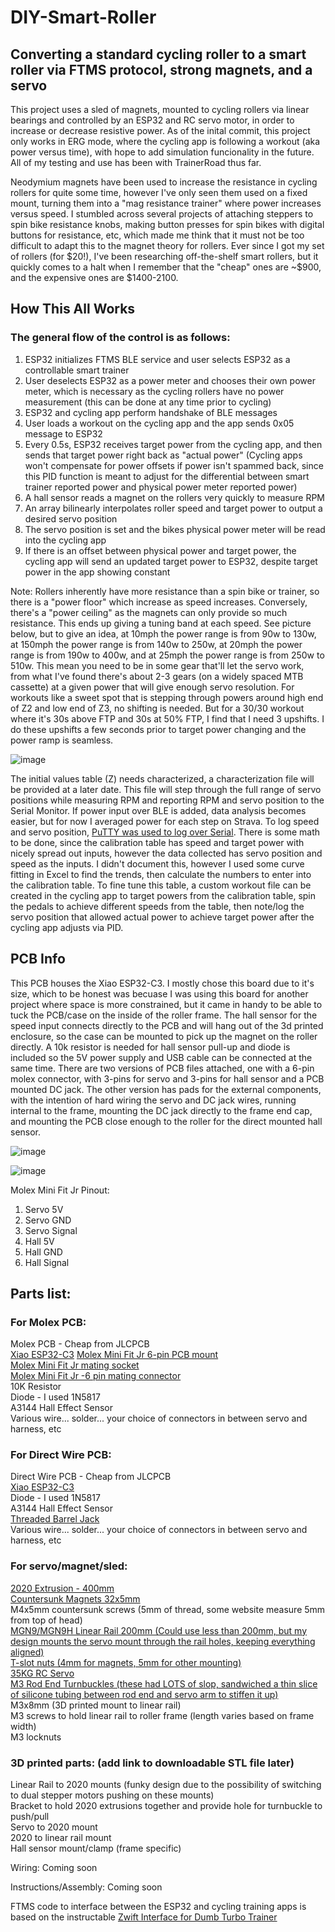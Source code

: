 # DIY-Smart-Roller
## Converting a standard cycling roller to a smart roller via FTMS protocol, strong magnets, and a servo

This project uses a sled of magnets, mounted to cycling rollers via linear bearings and controlled by an ESP32 and RC servo motor, in order to increase or decrease resistive power.  As of the inital commit, this project only works in ERG mode, where the cycling app is following a workout (aka power versus time), with hope to add simulation funcionality in the future.  All of my testing and use has been with TrainerRoad thus far.

Neodymium magnets have been used to increase the resistance in cycling rollers for quite some time, however I've only seen them used on a fixed mount, turning them into a "mag resistance trainer" where power increases versus speed.  I stumbled across several projects of attaching steppers to spin bike resistance knobs, making button presses for spin bikes with digital buttons for resistance, etc, which made me think that it must not be too difficult to adapt this to the magnet theory for rollers.  Ever since I got my set of rollers (for $20!), I've been researching off-the-shelf smart rollers, but it quickly comes to a halt when I remember that the "cheap" ones are ~$900, and the expensive ones are $1400-2100.

## How This All Works
### The general flow of the control is as follows:
  1. ESP32 initializes FTMS BLE service and user selects ESP32 as a controllable smart trainer
  2. User deselects ESP32 as a power meter and chooses their own power meter, which is necessary as the cycling rollers have no power measurement (this can be done at any time prior to cycling)
  3. ESP32 and cycling app perform handshake of BLE messages
  4. User loads a workout on the cycling app and the app sends 0x05 message to ESP32
  5. Every 0.5s, ESP32 receives target power from the cycling app, and then sends that target power right back as "actual power" (Cycling apps won't compensate for power offsets if power isn't spammed back, since this PID function is meant to adjust for the differential between smart trainer reported power and physical power meter reported power)
  6. A hall sensor reads a magnet on the rollers very quickly to measure RPM
  7. An array bilinearly interpolates roller speed and target power to output a desired servo position
  8. The servo position is set and the bikes physical power meter will be read into the cycling app
  9. If there is an offset between physical power and target power, the cycling app will send an updated target power to ESP32, despite target power in the app showing constant

Note: Rollers inherently have more resistance than a spin bike or trainer, so there is a "power floor" which increase as speed increases.  Conversely, there's a "power ceiling" as the magnets can only provide so much resistance.  This ends up giving a tuning band at each speed.  See picture below, but to give an idea, at 10mph the power range is from 90w to 130w, at 150mph the power range is from 140w to 250w, at 20mph the power range is from 190w to 400w, and at 25mph the power range is from 250w to 510w.  This mean you need to be in some gear that'll let the servo work, from what I've found there's about 2-3 gears (on a widely spaced MTB cassette) at a given power that will give enough servo resolution.  For workouts like a sweet spot that is stepping through powers around high end of Z2 and low end of Z3, no shifting is needed.  But for a 30/30 workout where it's 30s above FTP and 30s at 50% FTP, I find that I need 3 upshifts.  I do these upshifts a few seconds prior to target power changing and the power ramp is seamless.

![image](https://github.com/acedeuce802/DIY-Smart-Roller/assets/37642264/22c7cc79-7838-4b2c-b570-7fb2a251733f)

The initial values table (Z) needs characterized, a characterization file will be provided at a later date.  This file will step through the full range of servo positions while measuring RPM and reporting RPM and servo position to the Serial Monitor.  If power input over BLE is added, data analysis becomes easier, but for now I averaged power for each step on Strava.  To log speed and servo position, [PuTTY was used to log over Serial](https://www.eye4software.com/hydromagic/documentation/articles-and-howtos/serial-port-logging/).  There is some math to be done, since the calibration table has speed and target power with nicely spread out inputs, however the data collected has servo position and speed as the inputs.  I didn't document this, however I used some curve fitting in Excel to find the trends, then calculate the numbers to enter into the calibration table.  To fine tune this table, a custom workout file can be created in the cycling app to target powers from the calibration table, spin the pedals to achieve different speeds from the table, then note/log the servo position that allowed actual power to achieve target power after the cycling app adjusts via PID.

## PCB Info
This PCB houses the Xiao ESP32-C3.  I mostly chose this board due to it's size, which to be honest was becuase I was using this board for another project where space is more constrained, but it came in handy to be able to tuck the PCB/case on the inside of the roller frame.  The hall sensor for the speed input connects directly to the PCB and will hang out of the 3d printed enclosure, so the case can be mounted to pick up the magnet on the roller directly.  A 10k resistor is needed for hall sensor pull-up and diode is included so the 5V power supply and USB cable can be connected at the same time.  There are two versions of PCB files attached, one with a 6-pin molex connector, with 3-pins for servo and 3-pins for hall sensor and a PCB mounted DC jack.  The other version has pads for the external components, with the intention of hard wiring the servo and DC jack wires, running internal to the frame, mounting the DC jack directly to the frame end cap, and mounting the PCB close enough to the roller for the direct mounted hall sensor.

![image](https://github.com/acedeuce802/DIY-Smart-Roller/assets/37642264/7512d4a8-5cb4-4c3c-a02b-d1fd64c8bfd3)

![image](https://github.com/acedeuce802/DIY-Smart-Roller/assets/37642264/15237561-8b81-457e-9137-f694e0075fa9)

Molex Mini Fit Jr Pinout:
1. Servo 5V
2. Servo GND
3. Servo Signal
4. Hall 5V
5. Hall GND
6. Hall Signal

## Parts list:  
### For Molex PCB:
Molex PCB - Cheap from JLCPCB  
[Xiao ESP32-C3](https://www.seeedstudio.com/Seeed-XIAO-ESP32C3-p-5431.html)
[Molex Mini Fit Jr 6-pin PCB mount](https://www.digikey.com/en/products/detail/molex/1724480006/5116920?utm_adgroup=&utm_source=google&utm_medium=cpc&utm_campaign=PMax%20Supplier_Focus%20Supplier&utm_term=&utm_content=&utm_id=go_cmp-20243063242_adg-_ad-__dev-c_ext-_prd-5116920_sig-CjwKCAiAqNSsBhAvEiwAn_tmxfZ0RyQfBFogGZAtL3zT01zJ_P6uhsZlpiHbE3Og3bYkHY33xkDulxoCDsAQAvD_BwE&gad_source=1&gclid=CjwKCAiAqNSsBhAvEiwAn_tmxfZ0RyQfBFogGZAtL3zT01zJ_P6uhsZlpiHbE3Og3bYkHY33xkDulxoCDsAQAvD_BwE)  
[Molex Mini Fit Jr mating socket](https://www.digikey.com/en/products/detail/molex/0430300038/6098601?s=N4IgjCBcoOwBxVAYygMwIYBsDOBTANCAPZQDa4YATPAGwgC6hADgC5QgDKLATgJYB2AcxABfEYRiIQ6blDBwqhdG0gAWZrygBmLWAAMYGgFYxQA)  
[Molex Mini Fit Jr -6 pin mating connector](https://www.digikey.com/en/products/detail/molex/0430250608/3310165?utm_adgroup=General&utm_source=google&utm_medium=cpc&utm_campaign=PMax%20Shopping_Product_Zombie%20SKUs&utm_term=&utm_content=General&utm_id=go_cmp-17815035045_adg-_ad-__dev-c_ext-_prd-3310165_sig-Cj0KCQiAy9msBhD0ARIsANbk0A9vP4ojg8Fare1R5eoJbPd64NHxry_LlstBxiTGjFaY0F3JoLrX4_kaAomgEALw_wcB&gad_source=1&gclid=Cj0KCQiAy9msBhD0ARIsANbk0A9vP4ojg8Fare1R5eoJbPd64NHxry_LlstBxiTGjFaY0F3JoLrX4_kaAomgEALw_wcB)  
10K Resistor  
Diode - I used 1N5817  
A3144 Hall Effect Sensor  
Various wire... solder... your choice of connectors in between servo and harness, etc  

### For Direct Wire PCB:  
Direct Wire PCB - Cheap from JLCPCB  
[Xiao ESP32-C3](https://www.seeedstudio.com/Seeed-XIAO-ESP32C3-p-5431.html)  
Diode - I used 1N5817  
A3144 Hall Effect Sensor  
[Threaded Barrel Jack](https://www.amazon.com/dp/B091PS6XQ4?psc=1&ref=ppx_yo2ov_dt_b_product_details)  
Various wire... solder... your choice of connectors in between servo and harness, etc  

### For servo/magnet/sled:  
[2020 Extrusion - 400mm](https://www.amazon.com/dp/B09JV8632L?ref=ppx_yo2ov_dt_b_product_details&th=1)  
[Countersunk Magnets 32x5mm](https://www.amazon.com/dp/B07QW4916R?ref=ppx_yo2ov_dt_b_product_details&th=1)  
M4x5mm countersunk screws (5mm of thread, some website measure 5mm from top of head)  
[MGN9/MGN9H Linear Rail 200mm (Could use less than 200mm, but my design mounts the servo mount through the rail holes, keeping everything aligned)](https://www.amazon.com/dp/B0B97D5Z5W?ref=ppx_yo2ov_dt_b_product_details&th=1)  
[T-slot nuts (4mm for magnets, 5mm for other mounting)](https://www.amazon.com/dp/B07Z4YH6NP?ref=ppx_yo2ov_dt_b_product_details&th=1)  
[35KG RC Servo](https://www.amazon.com/dp/B07S9XZYN2?ref=ppx_yo2ov_dt_b_product_details&th=1)  
[M3 Rod End Turnbuckles (these had LOTS of slop, sandwiched a thin slice of silicone tubing between rod end and servo arm to stiffen it up)](https://www.amazon.com/dp/B07W21C778?psc=1&ref=ppx_yo2ov_dt_b_product_details)  
M3x8mm (3D printed mount to linear rail)  
M3 screws to hold linear rail to roller frame (length varies based on frame width)  
M3 locknuts  

### 3D printed parts: (add link to downloadable STL file later)  
Linear Rail to 2020 mounts (funky design due to the possibility of switching to dual stepper motors pushing on these mounts)  
Bracket to hold 2020 extrusions together and provide hole for turnbuckle to push/pull  
Servo to 2020 mount  
2020 to linear rail mount  
Hall sensor mount/clamp (frame specific)  

Wiring:
Coming soon

Instructions/Assembly:
Coming soon

FTMS code to interface between the ESP32 and cycling training apps is based on the instructable [Zwift Interface for Dumb Turbo Trainer](https://www.instructables.com/Zwift-Interface-for-Dumb-Turbo-Trainer/)

